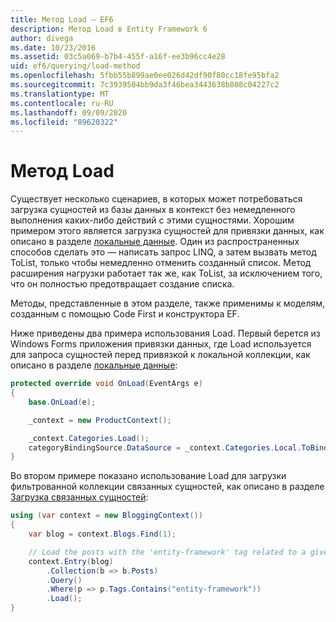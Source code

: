 ```yaml
---
title: Метод Load — EF6
description: Метод Load в Entity Framework 6
author: divega
ms.date: 10/23/2016
ms.assetid: 03c5a069-b7b4-455f-a16f-ee3b96cc4e28
uid: ef6/querying/load-method
ms.openlocfilehash: 5fbb55b899ae0ee026d42df90f80cc18fe95bfa2
ms.sourcegitcommit: 7c3939504bb9da3f46bea3443638b808c04227c2
ms.translationtype: MT
ms.contentlocale: ru-RU
ms.lasthandoff: 09/09/2020
ms.locfileid: "89620322"
---
```

# <a name="the-load-method"></a>Метод Load
Существует несколько сценариев, в которых может потребоваться загрузка сущностей из базы данных в контекст без немедленного выполнения каких-либо действий с этими сущностями. Хорошим примером этого является загрузка сущностей для привязки данных, как описано в разделе [локальные данные](xref:ef6/querying/local-data). Один из распространенных способов сделать это — написать запрос LINQ, а затем вызвать метод ToList, только чтобы немедленно отменить созданный список. Метод расширения нагрузки работает так же, как ToList, за исключением того, что он полностью предотвращает создание списка.  

Методы, представленные в этом разделе, также применимы к моделям, созданным с помощью Code First и конструктора EF.  

Ниже приведены два примера использования Load. Первый берется из Windows Forms приложения привязки данных, где Load используется для запроса сущностей перед привязкой к локальной коллекции, как описано в разделе [локальные данные](xref:ef6/querying/local-data):  

``` csharp
protected override void OnLoad(EventArgs e)
{
    base.OnLoad(e);

    _context = new ProductContext();

    _context.Categories.Load();
    categoryBindingSource.DataSource = _context.Categories.Local.ToBindingList();
}
```  

Во втором примере показано использование Load для загрузки фильтрованной коллекции связанных сущностей, как описано в разделе [Загрузка связанных сущностей](xref:ef6/querying/related-data):  

``` csharp
using (var context = new BloggingContext())
{
    var blog = context.Blogs.Find(1);

    // Load the posts with the 'entity-framework' tag related to a given blog
    context.Entry(blog)
        .Collection(b => b.Posts)
        .Query()
        .Where(p => p.Tags.Contains("entity-framework"))
        .Load();
}
```  
